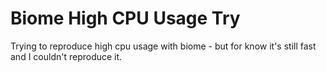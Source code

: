 # Biome High CPU Usage Try

Trying to reproduce high cpu usage with biome - but for know it's still fast and I couldn't reproduce it.

